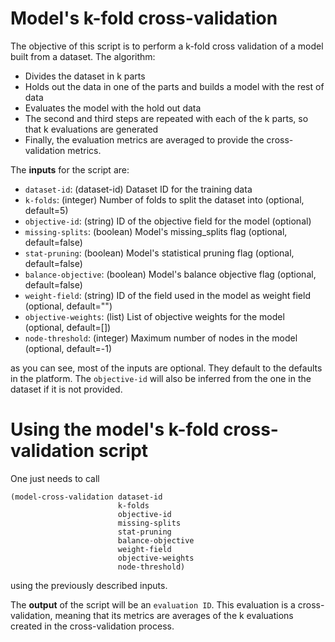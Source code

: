 # Model's k-fold cross-validation

The objective of this script is to perform a k-fold cross validation of a
model built from a dataset. The algorithm:

- Divides the dataset in k parts
- Holds out the data in one of the parts and builds a model with the rest of
  data
- Evaluates the model with the hold out data
- The second and third steps are repeated with each of the k parts, so that
  k evaluations are generated
- Finally, the evaluation metrics are averaged to provide the cross-validation
  metrics.

The **inputs** for the script are:

* `dataset-id`: (dataset-id) Dataset ID for the training data
* `k-folds`: (integer) Number of folds to split the dataset into (optional, default=5)
* `objective-id`: (string) ID of the objective field for the model (optional)
* `missing-splits`: (boolean) Model's missing_splits flag (optional, default=false)
* `stat-pruning`: (boolean) Model's statistical pruning flag (optional, default=false)
* `balance-objective`: (boolean) Model's balance objective flag (optional, default=false)
* `weight-field`: (string) ID of the field used in the model as weight field (optional, default="")
* `objective-weights`: (list) List of objective weights for the model (optional, default=[])
* `node-threshold`: (integer) Maximum number of nodes in the model (optional, default=-1)

as you can see, most of the inputs are optional. They default to the defaults
in the platform. The `objective-id` will also be inferred from the one in
the dataset if it is not provided.

# Using the model's k-fold cross-validation script

One just needs to call

```
(model-cross-validation dataset-id
                        k-folds
                        objective-id
                        missing-splits
                        stat-pruning
                        balance-objective
                        weight-field
                        objective-weights
                        node-threshold)
```

using the previously described inputs.

The **output** of the script will be an `evaluation ID`. This evaluation is a
cross-validation, meaning that its metrics are averages of the k evaluations
created in the cross-validation process.
